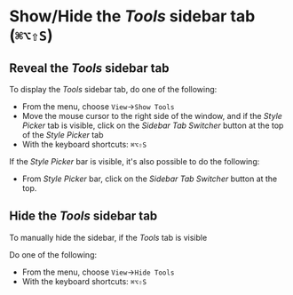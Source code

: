 
# Show/Hide the _Tools_ sidebar tab (`⌘⌥⇧S`)

## Reveal the _Tools_ sidebar tab

To display the _Tools_ sidebar tab, do one of the following:

- From the menu, choose `View`→`Show Tools`
- Move the mouse cursor to the right side of the window, and if the _Style Picker_ tab is visible, click on the _Sidebar Tab Switcher_ button at the top of the _Style Picker_ tab
- With the keyboard shortcuts: `⌘⌥⇧S`

If the _Style Picker_ bar is visible, it's also possible to do the following:

- From _Style Picker_ bar, click on the _Sidebar Tab Switcher_ button at the top.

## Hide the _Tools_ sidebar tab 

To manually hide the sidebar, if the _Tools_ tab is visible

Do one of the following:

- From the menu, choose `View`→`Hide Tools`
- With the keyboard shortcuts: `⌘⌥⇧S`